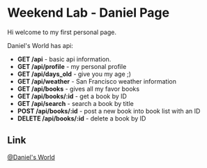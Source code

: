 # Weekend Lab - Daniel Page

Hi welcome to my first personal page.

Daniel's World has api:

* **GET /api** - basic api information.
* **GET /api/profile** - my personal profile
* **GET /api/days_old** - give you my age ;)
* **GET /api/weather** - San Francisco weather information
* **GET /api/books** - gives all my favor books
* **GET /api/books/:id** - get a book by ID
* **GET /api/search** - search a book by title
* **POST /api/books/:id** - post a new book into book list with an ID
* **DELETE /api/books/:id** - delete a book by ID

## Link
 [@Daniel's World](https://whispering-river-4329.herokuapp.com) 

